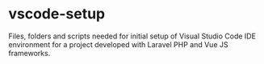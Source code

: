 # vscode-setup

Files, folders and scripts needed for initial setup of Visual Studio Code IDE environment for a project developed with Laravel PHP and Vue JS frameworks.
